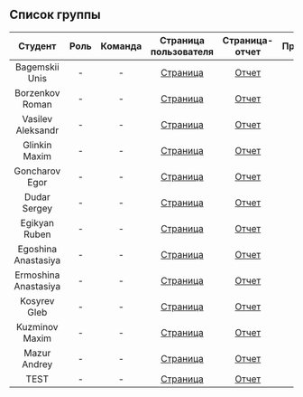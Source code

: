
## Список группы

| Студент | Роль | Команда | Страница пользователя | Страница-отчет | Проект | Лаб 1 | Лаб 2 | Лаб 3 |
| :---:   | :-:  |   :-:   |   :-:    |  :-: |  :-:   |    :-:   |   :-:    |    :-:    |
| Bagemskii Unis | - | - | [Страница](https://github.com/shprechen) | [Отчет](https://shprechen.github.io) | - | - | - | - |
| Borzenkov Roman | - | - | [Страница](https://github.com/idm-19-01-antonov) | [Отчет](https://idm-19-01-antonov.github.io) | - | - | - | - |
| Vasilev Aleksandr | - | - | [Страница](https://github.com/Qwer1ty7) | [Отчет](https://arzhannikovdmitry.github.io) | - | - | - | - |
| Glinkin Maxim | - | - | [Страница](https://github.com/maximglin) | [Отчет](https://shprechen.github.io) | - | - | - | - |
| Goncharov Egor | - | - | [Страница](https://github.com/shprechen) | [Отчет](https://shprechen.github.io) | - | - | - | - |
| Dudar Sergey | - | - | [Страница](https://github.com/dudar-sergey) | [Отчет](https://shprechen.github.io) | - | - | - | - |
| Egikyan Ruben | - | - | [Страница](https://github.com/shprechen) | [Отчет](https://shprechen.github.io) | - | - | - | - |
| Egoshina Anastasiya | - | - | [Страница](https://github.com/shprechen) | [Отчет](https://shprechen.github.io) | - | - | - | - |
| Ermoshina Anastasiya | - | - | [Страница](https://github.com/shprechen) | [Отчет](https://shprechen.github.io) | - | - | - | - |
| Kosyrev Gleb | - | - | [Страница](https://github.com/Berserker-Of-Akihabara) | [Отчет](https://shprechen.github.io) | - | - | - | - |
| Kuzminov Maxim | - | - | [Страница](https://github.com/shprechen) | [Отчет](https://shprechen.github.io) | - | - | - | - |
| Mazur Andrey | - | - | [Страница](https://github.com/shprechen) | [Отчет](https://shprechen.github.io) | - | - | - | - |
| TEST | - | - | [Страница](https://github.com/shprechen) | [Отчет](https://shprechen.github.io) | - | - | - | - |